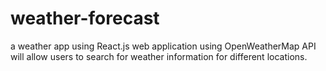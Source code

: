 # weather-forecast
a weather app using React.js web application using OpenWeatherMap API will allow users to search for weather information for different locations.
